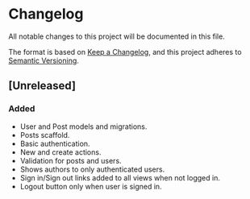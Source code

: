 # Changelog

All notable changes to this project will be documented in this file.

The format is based on [Keep a Changelog](https://keepachangelog.com/en/1.0.0/),
and this project adheres to [Semantic Versioning](https://semver.org/spec/v2.0.0.html).

## [Unreleased]

### Added

- User and Post models and migrations.
- Posts scaffold.
- Basic authentication.
- New and create actions.
- Validation for posts and users.
- Shows authors to only authenticated users.
- Sign in/Sign out links added to all views when not logged in.
- Logout button only when user is signed in.


